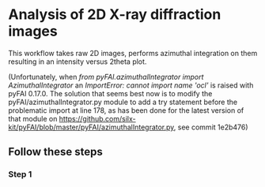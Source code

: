 # Analysis of 2D X-ray diffraction images

This workflow takes raw 2D images, performs azimuthal integration on them resulting in an intensity versus 2theta plot.

(Unfortunately, when _from pyFAI.azimuthalIntegrator import AzimuthalIntegrator_ an _ImportError: cannot import name 'ocl'_ is raised with pyFAI 0.17.0. The solution that seems best now is to modify the pyFAI/azimuthalIntegrator.py module to add a try statement before the problematic import at line 178, as has been done for the latest version of that module on https://github.com/silx-kit/pyFAI/blob/master/pyFAI/azimuthalIntegrator.py, see commit 1e2b476)

## Follow these steps

### Step 1